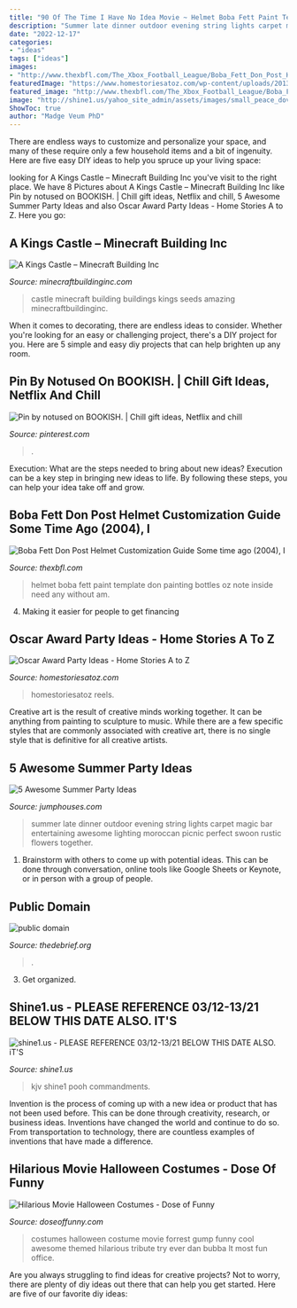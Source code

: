 ```yaml
---
title: "90 Of The Time I Have No Idea Movie ~ Helmet Boba Fett Paint Template Don Painting Bottles Oz Note Inside Need Any Without Am"
description: "Summer late dinner outdoor evening string lights carpet magic bar entertaining awesome lighting moroccan picnic perfect swoon rustic flowers together"
date: "2022-12-17"
categories:
- "ideas"
tags: ["ideas"]
images:
- "http://www.thexbfl.com/The_Xbox_Football_League/Boba_Fett_Don_Post_Helmet_files/Img_8494RS.jpg"
featuredImage: "https://www.homestoriesatoz.com/wp-content/uploads/2013/02/oscar-party-ideas.jpg"
featured_image: "http://www.thexbfl.com/The_Xbox_Football_League/Boba_Fett_Don_Post_Helmet_files/Img_8494RS.jpg"
image: "http://shine1.us/yahoo_site_admin/assets/images/small_peace_dove.21160023_std.png"
ShowToc: true
author: "Madge Veum PhD"
---
```



There are endless ways to customize and personalize your space, and many of these require only a few household items and a bit of ingenuity. Here are five easy DIY ideas to help you spruce up your living space: 

	

		
looking for A Kings Castle – Minecraft Building Inc you've visit to the right place. We have 8 Pictures about A Kings Castle – Minecraft Building Inc like Pin by notused on BOOKISH. | Chill gift ideas, Netflix and chill, 5 Awesome Summer Party Ideas and also Oscar Award Party Ideas - Home Stories A to Z. Here you go:
		
    
## A Kings Castle – Minecraft Building Inc

<img loading=lazy src="http://minecraftbuildinginc.com/wp-content/uploads/2013/05/amazing-castle-minecraft.jpg" onerror="this.onerror=null;this.src='https://tse2.mm.bing.net/th?id=OIP.DWt2rP8jt3YDwdjos8LzoAHaEW&amp;pid=15.1';" alt="A Kings Castle – Minecraft Building Inc">

_Source: minecraftbuildinginc.com_

>castle minecraft building buildings kings seeds amazing minecraftbuildinginc. 

	

When it comes to decorating, there are endless ideas to consider. Whether you're looking for an easy or challenging project, there's a DIY project for you. Here are 5 simple and easy diy projects that can help brighten up any room.

    
## Pin By Notused On BOOKISH. | Chill Gift Ideas, Netflix And Chill

<img loading=lazy src="https://i.pinimg.com/736x/0f/8e/21/0f8e21beb86e73655782485d47fa3fd6.jpg" onerror="this.onerror=null;this.src='https://tse3.mm.bing.net/th?id=OIP.6vqfDN3siDE6dz-hOUX86gHaJ3&amp;pid=15.1';" alt="Pin by notused on BOOKISH. | Chill gift ideas, Netflix and chill">

_Source: pinterest.com_

>. 

	

Execution: What are the steps needed to bring about new ideas?
Execution can be a key step in bringing new ideas to life. By following these steps, you can help your idea take off and grow.

    
## Boba Fett Don Post Helmet Customization Guide Some Time Ago (2004), I

<img loading=lazy src="http://www.thexbfl.com/The_Xbox_Football_League/Boba_Fett_Don_Post_Helmet_files/Img_8494RS.jpg" onerror="this.onerror=null;this.src='https://tse1.mm.bing.net/th?id=OIP.rDF_5TjGUng8ZbOXuArmHAAAAA&amp;pid=15.1';" alt="Boba Fett Don Post Helmet Customization Guide Some time ago (2004), I">

_Source: thexbfl.com_

>helmet boba fett paint template don painting bottles oz note inside need any without am. 

	

4. Making it easier for people to get financing 

    
## Oscar Award Party Ideas - Home Stories A To Z

<img loading=lazy src="https://www.homestoriesatoz.com/wp-content/uploads/2013/02/oscar-party-ideas.jpg" onerror="this.onerror=null;this.src='https://tse2.mm.bing.net/th?id=OIP.aYbx9FDfExMXRdB2YbSstAHaJf&amp;pid=15.1';" alt="Oscar Award Party Ideas - Home Stories A to Z">

_Source: homestoriesatoz.com_

>homestoriesatoz reels. 

	

Creative art is the result of creative minds working together. It can be anything from painting to sculpture to music. While there are a few specific styles that are commonly associated with creative art, there is no single style that is definitive for all creative artists.

    
## 5 Awesome Summer Party Ideas

<img loading=lazy src="https://www.jumphouses.com/wp-content/uploads/2016/07/outdoor-dinner-party.png" onerror="this.onerror=null;this.src='https://tse3.mm.bing.net/th?id=OIP.zFCwYAE1cvTq_fUwyYwRSwHaE8&amp;pid=15.1';" alt="5 Awesome Summer Party Ideas">

_Source: jumphouses.com_

>summer late dinner outdoor evening string lights carpet magic bar entertaining awesome lighting moroccan picnic perfect swoon rustic flowers together. 

	

1. Brainstorm with others to come up with potential ideas. This can be done through conversation, online tools like Google Sheets or Keynote, or in person with a group of people.

    
## Public Domain

<img loading=lazy src="https://thedebrief.org/wp-content/uploads/2021/05/perception-of-time-770x532.jpg" onerror="this.onerror=null;this.src='https://tse2.mm.bing.net/th?id=OIP.0qg76yCAv8DvywkVkH8QiAHaFH&amp;pid=15.1';" alt="public domain">

_Source: thedebrief.org_

>. 

	

3. Get organized.

    
## Shine1.us - PLEASE REFERENCE 03/12-13/21 BELOW THIS DATE ALSO. IT&#039;S

<img loading=lazy src="http://shine1.us/yahoo_site_admin/assets/images/small_peace_dove.21160023_std.png" onerror="this.onerror=null;this.src='https://tse2.mm.bing.net/th?id=OIP.hcb0kviGiruDldPILui_zAAAAA&amp;pid=15.1';" alt="shine1.us - PLEASE REFERENCE 03/12-13/21 BELOW THIS DATE ALSO. iT&#039;S">

_Source: shine1.us_

>kjv shine1 pooh commandments. 

	

Invention is the process of coming up with a new idea or product that has not been used before. This can be done through creativity, research, or business ideas. Inventions have changed the world and continue to do so. From transportation to technology, there are countless examples of inventions that have made a difference.

    
## Hilarious Movie Halloween Costumes - Dose Of Funny

<img loading=lazy src="https://www.doseoffunny.com/wp-content/uploads/2014/09/movie-halloween-costumes-funny-10.jpg" onerror="this.onerror=null;this.src='https://tse3.mm.bing.net/th?id=OIP.3L3i7GZ0Jp7QRQVFsCTzygHaHa&amp;pid=15.1';" alt="Hilarious Movie Halloween Costumes - Dose of Funny">

_Source: doseoffunny.com_

>costumes halloween costume movie forrest gump funny cool awesome themed hilarious tribute try ever dan bubba lt most fun office. 

	

Are you always struggling to find ideas for creative projects? Not to worry, there are plenty of diy ideas out there that can help you get started. Here are five of our favorite diy ideas: 

